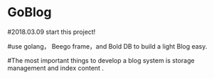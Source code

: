 # GoBlog

#2018.03.09 start this project!

#use golang， Beego frame，and Bold DB to build a light Blog easy.

#The most important things to develop a blog system is storage management and index content .  


